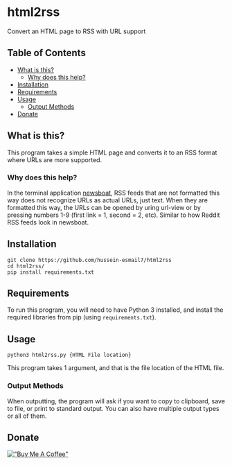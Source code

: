 # html2rss
Convert an HTML page to RSS with URL support

## Table of Contents
- [What is this?](#what-is-this)
    - [Why does this help?](#Why-does-this-help)
- [Installation](#installation)
- [Requirements](#requirements)
- [Usage](#usage)
    - [Output Methods](#output-methods)
- [Donate](#donate)

## What is this?
This program takes a simple HTML page and converts it to an RSS format where URLs are more supported.

### Why does this help?
In the terminal application [newsboat](https://github.com/newsboat/newsboat), RSS feeds that are not formatted this way does not recognize URLs as actual URLs, just text. When they are formatted this way, the URLs can be opened by uring url-view or by pressing numbers 1-9 (first link = 1, second = 2, etc). Similar to how Reddit RSS feeds look in newsboat.

## Installation
```
git clone https://github.com/hussein-esmail7/html2rss
cd html2rss/
pip install requirements.txt
```

## Requirements
To run this program, you will need to have Python 3 installed, and install the required libraries from pip (using `requirements.txt`).

## Usage 
```
python3 html2rss.py {HTML File location}
```

This program takes 1 argument, and that is the file location of the HTML file.

### Output Methods
When outputting, the program will ask if you want to copy to clipboard, save to file, or print to standard output. You can also have multiple output types or all of them.

## Donate
[!["Buy Me A Coffee"](https://www.buymeacoffee.com/assets/img/custom_images/orange_img.png)](https://www.buymeacoffee.com/husseinesmail)
